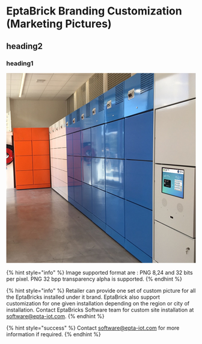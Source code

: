 # EptaBrick Branding Customization \(Marketing Pictures\)

## heading2
### heading1

![](.gitbook/assets/intro.png)

{% hint style="info" %}
Image supported format are : PNG 8,24 and 32 bits per pixel. PNG 32 bpp transparency alpha is supported.
{% endhint %}

{% hint style="info" %}
Retailer can provide one set of custom picture for all the EptaBricks installed under it brand. EptaBrick also support customization for one given installation depending on the region or city of installation. Contact EptaBricks Software team for custom site installation at software@epta-iot.com.
{% endhint %}

{% hint style="success" %}
Contact [software@epta-iot.com](mailto:software@epta-iot.com?subject=Branding%20Customization%20Help) for more information if required.
{% endhint %}

